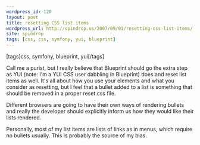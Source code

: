 ```yaml
---
wordpress_id: 120
layout: post
title: resetting CSS list items
wordpress_url: http://spindrop.us/2007/09/01/resetting-css-list-items/
site: spindrop
tags: [css, css, symfony, yui, blueprint]
---
```

[tags]css, symfony, blueprint, yui[/tags]

Call me a purist, but I really believe that Blueprint should go the extra step as YUI (note: I'm a YUI CSS user dabbling in Blueprint) does and reset list items as well.  It's all about how you use your elements and what you consider as resetting, but I feel that a bullet added to a list is something that should be removed in a proper reset.css file.

Different browsers are going to have their own ways of rendering bullets and really the developer should explicitly inform us how they would like their lists rendered.

Personally, most of my list items are lists of links as in menus, which require no bullets usually.  This is probably the source of my bias.  
